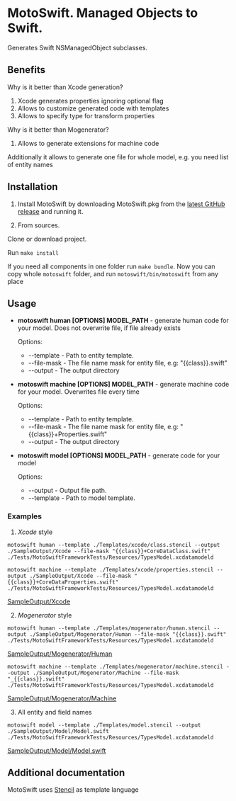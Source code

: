 # MotoSwift. Managed Objects to Swift.
Generates Swift NSManagedObject subclasses.

## Benefits

Why is it better than Xcode generation?

1. Xcode generates properties ignoring optional flag
2. Allows to customize generated code with templates
3. Allows to specify type for transform properties

Why is it better than Mogenerator?

1. Allows to generate extensions for machine code

Additionally it allows to generate one file for whole model, e.g. you need list of entity names

## Installation
1. Install MotoSwift by downloading MotoSwift.pkg from the [latest GitHub release](https://github.com/Igor-Palaguta/MotoSwift/releases/latest) and running it.

2. From sources.

Clone or download project.

Run `make install`

If you need all components in one folder run `make bundle`. Now you can copy whole ```motoswift``` folder, and run ```motoswift/bin/motoswift``` from any place

## Usage

* **motoswift human [OPTIONS] MODEL_PATH** - generate human code for your model. Does not overwrite file, if file already exists

  Options:
    * --template - Path to entity template.
    * --file-mask - The file name mask for entity file, e.g: "{{class}}.swift"
    * --output - The output directory


* **motoswift machine [OPTIONS] MODEL_PATH** - generate machine code for your model. Overwrites file every time

  Options:
    * --template - Path to entity template.
    * --file-mask - The file name mask for entity file, e.g: "{{class}}+Properties.swift"
    * --output - The output directory


* **motoswift model [OPTIONS] MODEL_PATH** - generate code for your model

  Options:
    * --output - Output file path.
    * --template - Path to model template.


### Examples

1. *Xcode* style

  `motoswift human --template ./Templates/xcode/class.stencil --output ./SampleOutput/Xcode --file-mask "{{class}}+CoreDataClass.swift" ./Tests/MotoSwiftFrameworkTests/Resources/TypesModel.xcdatamodeld`

  `motoswift machine --template ./Templates/xcode/properties.stencil --output ./SampleOutput/Xcode --file-mask "{{class}}+CoreDataProperties.swift" ./Tests/MotoSwiftFrameworkTests/Resources/TypesModel.xcdatamodeld`

  [SampleOutput/Xcode](https://github.com/Igor-Palaguta/MotoSwift/tree/master/SampleOutput/Xcode)

2. *Mogenerator* style

  `motoswift human --template ./Templates/mogenerator/human.stencil --output ./SampleOutput/Mogenerator/Human --file-mask "{{class}}.swift" ./Tests/MotoSwiftFrameworkTests/Resources/TypesModel.xcdatamodeld`

  [SampleOutput/Mogenerator/Human](https://github.com/Igor-Palaguta/MotoSwift/tree/master/SampleOutput/Mogenerator/Human)

  `motoswift machine --template ./Templates/mogenerator/machine.stencil --output ./SampleOutput/Mogenerator/Machine --file-mask "_{{class}}.swift" ./Tests/MotoSwiftFrameworkTests/Resources/TypesModel.xcdatamodeld`

  [SampleOutput/Mogenerator/Machine](https://github.com/Igor-Palaguta/MotoSwift/tree/master/SampleOutput/Mogenerator/Machine)

3. All entity and field names

  `motoswift model --template ./Templates/model.stencil --output ./SampleOutput/Model/Model.swift ./Tests/MotoSwiftFrameworkTests/Resources/TypesModel.xcdatamodeld`

  [SampleOutput/Model/Model.swift](https://github.com/Igor-Palaguta/MotoSwift/tree/master/SampleOutput/Model/Model.swift)

## Additional documentation
MotoSwift uses [Stencil](https://github.com/kylef/Stencil) as template language
